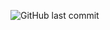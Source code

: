 ![GitHub last commit](https://img.shields.io/github/last-commit/PastelPrism/freecodecamp-full-stack-developer)